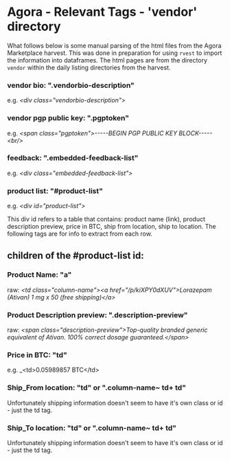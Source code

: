 # Agora - Relevant Tags - 'vendor' directory

What follows below is some manual parsing of the html files from the Agora Marketplace harvest. This was done in preparation for using `rvest` to import the information into dataframes. The html pages are from the directory `vendor` within the daily listing directories from the harvest. 

### vendor bio: ".vendorbio-description"

e.g. _\<div class="vendorbio-description">_

### vendor pgp public key: ".pgptoken"

e.g. _\<span class="pgptoken">-----BEGIN PGP PUBLIC KEY BLOCK-----\<br/>_


### feedback: ".embedded-feedback-list"

e.g. _\<div class="embedded-feedback-list">_

### product list: "#product-list" 

e.g. _\<div id="product-list">_

This div id refers to a table that contains: product name (link), product description preview, price in BTC, ship from location, ship to location. The following tags are for info to extract from each row. 

## children of the #product-list id:

### Product Name: "a"

raw: _\<td class="column-name">\<a href="/p/kiXPY0dXUV">Lorazepam (Ativan) 1 mg x 50 (free shipping)\</a>_

### Product Description preview: ".description-preview"

raw: _\<span class="description-preview">Top-quality branded generic equivalent of Ativan. 100% correct dosage guaranteed.\</span>_

### Price in BTC: "td"

e.g. _\<td>0.05989857 BTC\</td>

### Ship_From location: "td" or ".column-name~ td+ td"

Unfortunately shipping information doesn't seem to have it's own class or id - just the td tag. 

### Ship\_To location: "td" or ".column-name~ td+ td"

Unfortunately shipping information doesn't seem to have it's own class or id - just the td tag. 